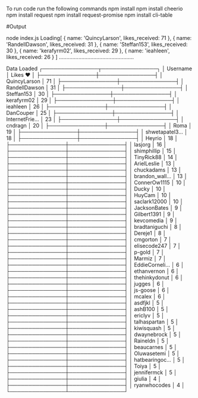 To run code 
run the following commands 
npm install 
npm install cheerio
npm install request
npm install request-promise
npm install cli-table


#Output

node index.js
Loading[ { name: 'QuincyLarson', likes_received: 71 },
  { name: 'RandellDawson', likes_received: 31 },
  { name: 'Steffan153', likes_received: 30 },
  { name: 'kerafyrm02', likes_received: 29 },
  { name: 'ieahleen', likes_received: 26 } ]
..................................................

Data Loaded
┌───────────────┬───────────────┐
│ Username      │ Likes ♥       │
├───────────────┼───────────────┤
│ QuincyLarson  │ 71            │
├───────────────┼───────────────┤
│ RandellDawson │ 31            │
├───────────────┼───────────────┤
│ Steffan153    │ 30            │
├───────────────┼───────────────┤
│ kerafyrm02    │ 29            │
├───────────────┼───────────────┤
│ ieahleen      │ 26            │
├───────────────┼───────────────┤
│ DanCouper     │ 25            │
├───────────────┼───────────────┤
│ InternetFrie… │ 23            │
├───────────────┼───────────────┤
│ cndragn       │ 20            │
├───────────────┼───────────────┤
│ Roma          │ 19            │
├───────────────┼───────────────┤
│ shwetapatel3… │ 18            │
├───────────────┼───────────────┤
│ Heyrio        │ 18            │
├───────────────┼───────────────┤
│ lasjorg       │ 16            │
├───────────────┼───────────────┤
│ shimphillip   │ 15            │
├───────────────┼───────────────┤
│ TinyRick88    │ 14            │
├───────────────┼───────────────┤
│ ArielLeslie   │ 13            │
├───────────────┼───────────────┤
│ chuckadams    │ 13            │
├───────────────┼───────────────┤
│ brandon_wall… │ 13            │
├───────────────┼───────────────┤
│ ConnerOw1115  │ 10            │
├───────────────┼───────────────┤
│ Ducky         │ 10            │
├───────────────┼───────────────┤
│ HuyCam        │ 10            │
├───────────────┼───────────────┤
│ saclark12000  │ 10            │
├───────────────┼───────────────┤
│ JacksonBates  │ 9             │
├───────────────┼───────────────┤
│ Gilbert1391   │ 9             │
├───────────────┼───────────────┤
│ kevcomedia    │ 9             │
├───────────────┼───────────────┤
│ bradtaniguchi │ 8             │
├───────────────┼───────────────┤
│ Dereje1       │ 8             │
├───────────────┼───────────────┤
│ cmgorton      │ 7             │
├───────────────┼───────────────┤
│ elisecode247  │ 7             │
├───────────────┼───────────────┤
│ p-gold        │ 7             │
├───────────────┼───────────────┤
│ Marmiz        │ 7             │
├───────────────┼───────────────┤
│ EddieCorneli… │ 6             │
├───────────────┼───────────────┤
│ ethanvernon   │ 6             │
├───────────────┼───────────────┤
│ thehinkydonut │ 6             │
├───────────────┼───────────────┤
│ jugges        │ 6             │
├───────────────┼───────────────┤
│ js-goose      │ 6             │
├───────────────┼───────────────┤
│ mcalex        │ 6             │
├───────────────┼───────────────┤
│ asdfjkl       │ 5             │
├───────────────┼───────────────┤
│ ashB100       │ 5             │
├───────────────┼───────────────┤
│ ericlyv       │ 5             │
├───────────────┼───────────────┤
│ talhaspartan  │ 5             │
├───────────────┼───────────────┤
│ kiwisquash    │ 5             │
├───────────────┼───────────────┤
│ dwaynebrock   │ 5             │
├───────────────┼───────────────┤
│ Raineldn      │ 5             │
├───────────────┼───────────────┤
│ beaucarnes    │ 5             │
├───────────────┼───────────────┤
│ Oluwasetemi   │ 5             │
├───────────────┼───────────────┤
│ hatbearingoc… │ 5             │
├───────────────┼───────────────┤
│ Toiya         │ 5             │
├───────────────┼───────────────┤
│ jennifermck   │ 5             │
├───────────────┼───────────────┤
│ giulia        │ 4             │
├───────────────┼───────────────┤
│ ryanwhocodes  │ 4             │
└───────────────┴───────────────┘